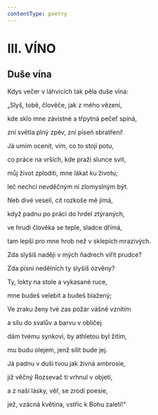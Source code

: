 ```yaml
---
contentType: poetry
---
```


# III. VÍNO

## Duše vína

Kdys večer v láhvicích tak pěla duše vína:

„Slyš, tobě, člověče, jak z mého vězení,

kde sklo mne závistné a třpytná pečeť spíná,

zní světla plný zpěv, zní píseň sbratření!

Já umím ocenit, vím, co to stojí potu,

co práce na vrších, kde praží slunce svit,

můj život zploditi, mne lákat ku životu;

leč nechci nevděčným ni zlomyslným být.

Neb divé veselí, cit rozkoše mě jímá,

když padnu po práci do hrdel ztýraných,

ve hrudi člověka se teple, sladce dřímá,

tam lepší pro mne hrob než v sklepích mrazivých.

Zda slyšíš naději v mých ňadrech vířit prudce?

Zda písní nedělních ty slyšíš ozvěny?

Ty, lokty na stole a vykasané ruce,

mne budeš velebit a budeš blažený;

Ve zraku ženy tvé zas požár vášně vznítím

a sílu do svalův a barvu v obličej

dám tvému synkovi, by athletou byl žitím,

mu budu olejem, jenž sílit bude jej.

Já padnu v duši tvou jak živná ambrosie,

již věčný Rozsevač ti vrhnul v objetí,

a z naší lásky, věř, se zrodí poesie,

jež, vzácná květina, vstříc k Bohu zaletí!“
